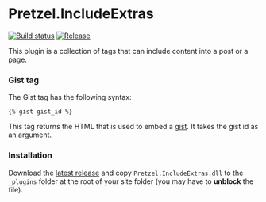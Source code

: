# Pretzel.IncludeExtras

[![Build status](https://ci.appveyor.com/api/projects/status/0j0bnar94fs3mhsi?svg=true)](https://ci.appveyor.com/project/k94ll13nn3/pretzel-includeextras)
[![Release](https://img.shields.io/github/release/k94ll13nn3/Pretzel.IncludeExtras.svg)](https://github.com/k94ll13nn3/Pretzel.IncludeExtras/releases/latest)

This plugin is a collection of tags that can include content into a  post or a page.

### Gist tag

The Gist tag has the following syntax:

```
{% gist gist_id %}
```

This tag returns the HTML that is used to embed a [gist](gist.github.com). It takes the gist id as an argument.

### Installation

Download the [latest release](https://github.com/k94ll13nn3/Pretzel.IncludeExtras/releases/latest) and copy `Pretzel.IncludeExtras.dll` to the `_plugins` folder at the root of your site folder (you may have to **unblock** the file).